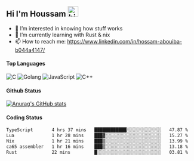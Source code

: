 ## Hi I'm Houssam <img src="https://user-images.githubusercontent.com/1303154/88677602-1635ba80-d120-11ea-84d8-d263ba5fc3c0.gif" width="28px" alt="hi">

- 👀 I’m interested in knowing how stuff works
- 🔭 I’m currently learning with Rust & nix
- 📫 How to reach me: https://www.linkedin.com/in/hossam-abouiba-b044a4147/

#### Top Languages

![C](https://img.shields.io/badge/c-%2300599C.svg?style=for-the-badge&logo=c&logoColor=white)
![Golang](https://img.shields.io/badge/go-blue?style=for-the-badge&logo=Goland)
![JavaScript](https://img.shields.io/badge/javascript-%23323330.svg?style=for-the-badge&logo=javascript&logoColor=%23F7DF1E)
![C++](https://img.shields.io/badge/C%2B%2B-blue?style=for-the-badge&logo=C%2B%2B)


#### Github Status
[![Anurag's GitHub stats](https://github-readme-stats.vercel.app/api?username=0xhoussam&theme=tokyonight)](https://github.com/anuraghazra/github-readme-stats)

#### Coding Status
<!--START_SECTION:waka-->

```txt
TypeScript       4 hrs 37 mins   ████████████░░░░░░░░░░░░░   47.87 %
Lua              1 hr 28 mins    ███▓░░░░░░░░░░░░░░░░░░░░░   15.27 %
Nix              1 hr 21 mins    ███▒░░░░░░░░░░░░░░░░░░░░░   13.99 %
ca65 assembler   1 hr 16 mins    ███▒░░░░░░░░░░░░░░░░░░░░░   13.18 %
Rust             22 mins         █░░░░░░░░░░░░░░░░░░░░░░░░   03.81 %
```

<!--END_SECTION:waka-->
